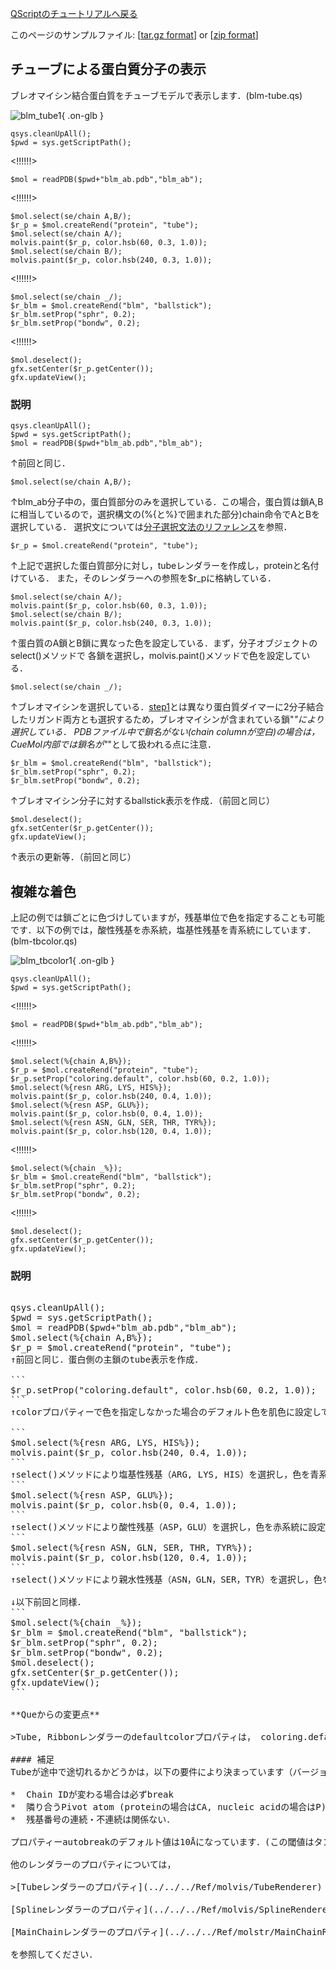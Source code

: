 [QScriptのチュートリアルへ戻る](../../../Documents/QScriptのチュートリアル/)



このページのサンプルファイル:
[[tar.gz format](http://prdownloads.sourceforge.net/cuemol/qscript-tutorial-2.tar.gz?download)] or
[[zip format](http://prdownloads.sourceforge.net/cuemol/qscript-tutorial-2.zip?download)]

## チューブによる蛋白質分子の表示

ブレオマイシン結合蛋白質をチューブモデルで表示します．(blm-tube.qs) 


![blm_tube1](../../../assets/images/Documents/QScriptのチュートリアル/Step2/blm_tube1.png){ .on-glb }

```
qsys.cleanUpAll();
$pwd = sys.getScriptPath();
```
<!!!!!!>
```
$mol = readPDB($pwd+"blm_ab.pdb","blm_ab");
```
<!!!!!!>
```
$mol.select(se/chain A,B/);
$r_p = $mol.createRend("protein", "tube");
$mol.select(se/chain A/);
molvis.paint($r_p, color.hsb(60, 0.3, 1.0));
$mol.select(se/chain B/);
molvis.paint($r_p, color.hsb(240, 0.3, 1.0));
```
<!!!!!!>
```
$mol.select(se/chain _/);
$r_blm = $mol.createRend("blm", "ballstick");
$r_blm.setProp("sphr", 0.2);
$r_blm.setProp("bondw", 0.2);
```
<!!!!!!>
```
$mol.deselect();
gfx.setCenter($r_p.getCenter());
gfx.updateView();
```

### 説明
```
qsys.cleanUpAll();
$pwd = sys.getScriptPath();
$mol = readPDB($pwd+"blm_ab.pdb","blm_ab");
```
↑前回と同じ．

```
$mol.select(se/chain A,B/);
```
↑blm_ab分子中の，蛋白質部分のみを選択している．この場合，蛋白質は鎖A,Bに相当しているので，選択構文の(%{と%}で囲まれた部分)chain命令でAとBを選択している．
選択文については[分子選択文法のリファレンス](../../../Documents/MolSelSyntax)を参照．

```
$r_p = $mol.createRend("protein", "tube");
```
↑上記で選択した蛋白質部分に対し，tubeレンダラーを作成し，proteinと名付けている． また，そのレンダラーへの参照を$r_pに格納している． 
```
$mol.select(se/chain A/);
molvis.paint($r_p, color.hsb(60, 0.3, 1.0));
$mol.select(se/chain B/);
molvis.paint($r_p, color.hsb(240, 0.3, 1.0));
```
↑蛋白質のA鎖とB鎖に異なった色を設定している．まず，分子オブジェクトのselect()メソッドで 各鎖を選択し，molvis.paint()メソッドで色を設定している． 

```
$mol.select(se/chain _/);
```
↑ブレオマイシンを選択している．[step1](../../../Documents/QScriptのチュートリアル/Step1)とは異なり蛋白質ダイマーに2分子結合したリガンド両方とも選択するため，ブレオマイシンが含まれている鎖"_"により選択している． PDBファイル中で鎖名がない(chain columnが空白)の場合は， CueMol内部では鎖名が"_"として扱われる点に注意．
```
$r_blm = $mol.createRend("blm", "ballstick");
$r_blm.setProp("sphr", 0.2);
$r_blm.setProp("bondw", 0.2);
```
↑ブレオマイシン分子に対するballstick表示を作成．（前回と同じ）
```
$mol.deselect();
gfx.setCenter($r_p.getCenter());
gfx.updateView();
```
↑表示の更新等．（前回と同じ）

## 複雑な着色
上記の例では鎖ごとに色づけしていますが，残基単位で色を指定することも可能です．以下の例では，酸性残基を赤系統，塩基性残基を青系統にしています．(blm-tbcolor.qs)


![blm_tbcolor1](../../../assets/images/Documents/QScriptのチュートリアル/Step2/blm_tbcolor1.png){ .on-glb }

```
qsys.cleanUpAll();
$pwd = sys.getScriptPath();
```
<!!!!!!>
```
$mol = readPDB($pwd+"blm_ab.pdb","blm_ab");
```
<!!!!!!>
```
$mol.select(%{chain A,B%});
$r_p = $mol.createRend("protein", "tube");
$r_p.setProp("coloring.default", color.hsb(60, 0.2, 1.0));
$mol.select(%{resn ARG, LYS, HIS%});
molvis.paint($r_p, color.hsb(240, 0.4, 1.0));
$mol.select(%{resn ASP, GLU%});
molvis.paint($r_p, color.hsb(0, 0.4, 1.0));
$mol.select(%{resn ASN, GLN, SER, THR, TYR%});
molvis.paint($r_p, color.hsb(120, 0.4, 1.0));
```
<!!!!!!>
```
$mol.select(%{chain _%});
$r_blm = $mol.createRend("blm", "ballstick");
$r_blm.setProp("sphr", 0.2);
$r_blm.setProp("bondw", 0.2);
```
<!!!!!!>
```
$mol.deselect();
gfx.setCenter($r_p.getCenter());
gfx.updateView();
```
### 説明
<pre>   
qsys.cleanUpAll();
$pwd = sys.getScriptPath();
$mol = readPDB($pwd+"blm_ab.pdb","blm_ab");
$mol.select(%{chain A,B%});
$r_p = $mol.createRend("protein", "tube");
↑前回と同じ．蛋白側の主鎖のtube表示を作成．

```
$r_p.setProp("coloring.default", color.hsb(60, 0.2, 1.0));
```
↑colorプロパティーで色を指定しなかった場合のデフォルト色を肌色に設定している．

```
$mol.select(%{resn ARG, LYS, HIS%});
molvis.paint($r_p, color.hsb(240, 0.4, 1.0));
```
↑select()メソッドにより塩基性残基（ARG, LYS, HIS）を選択し，色を青系統に設定している． 
```
$mol.select(%{resn ASP, GLU%});
molvis.paint($r_p, color.hsb(0, 0.4, 1.0));
```
↑select()メソッドにより酸性残基（ASP，GLU）を選択し，色を赤系統に設定している． 
```
$mol.select(%{resn ASN, GLN, SER, THR, TYR%});
molvis.paint($r_p, color.hsb(120, 0.4, 1.0));
```
↑select()メソッドにより親水性残基（ASN，GLN，SER，TYR）を選択し，色を緑系統に設定している． 

↓以下前回と同様．
```
$mol.select(%{chain _%});
$r_blm = $mol.createRend("blm", "ballstick");
$r_blm.setProp("sphr", 0.2);
$r_blm.setProp("bondw", 0.2);
$mol.deselect();
gfx.setCenter($r_p.getCenter());
gfx.updateView();
```

**Queからの変更点**

>Tube, Ribbonレンダラーのdefaultcolorプロパティは， coloring.defaultに変更されました

#### 補足
Tubeが途中で途切れるかどうかは，以下の要件により決まっています（バージョン1.1.0.110以降）．

*  Chain IDが変わる場合は必ずbreak
*  隣り合うPivot atom (proteinの場合はCA, nucleic acidの場合はP)間の距離が，プロパティーautobreakの値より大きい場合にbreak
*  残基番号の連続・不連続は関係ない．

プロパティーautobreakのデフォルト値は10Åになっています．(この閾値はタンパクの場合にはゆる過ぎるかも知れませんので，状況に応じて小さめに変更してください．)

他のレンダラーのプロパティについては，

>[Tubeレンダラーのプロパティ](../../../Ref/molvis/TubeRenderer)<br/>
[Splineレンダラーのプロパティ](../../../Ref/molvis/SplineRenderer)<br/>
[MainChainレンダラーのプロパティ](../../../Ref/molstr/MainChainRenderer)

を参照してください．